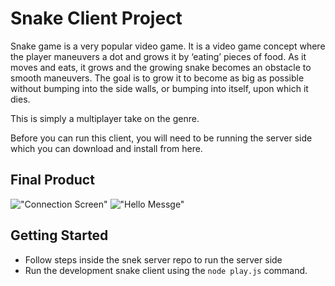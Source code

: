 # Snake Client Project

Snake game is a very popular video game. It is a video game concept where the player maneuvers a dot and grows it by ‘eating’ pieces of food. As it moves and eats, it grows and the growing snake becomes an obstacle to smooth maneuvers. The goal is to grow it to become as big as possible without bumping into the side walls, or bumping into itself, upon which it dies.

This is simply a multiplayer take on the genre.

Before you can run this client, you will need to be running the server side which you can download and install from here. 

## Final Product

!["Connection Screen"](https://imgur.com/emhUS7y)
!["Hello Messge"](https://imgur.com/Iygi4p2)


## Getting Started

- Follow steps inside the snek server repo to run the server side
- Run the development snake client using the `node play.js` command.